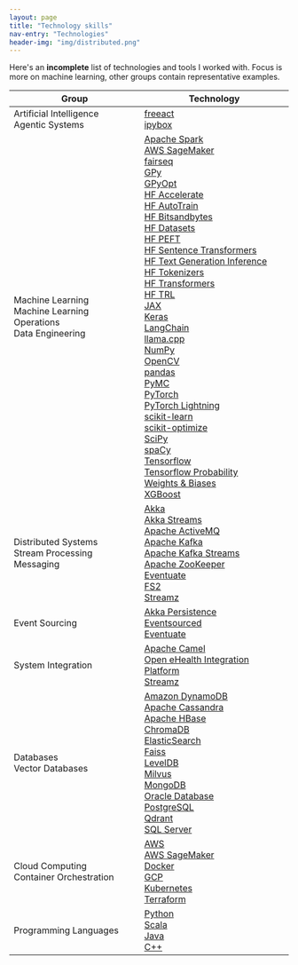 ```yaml
---
layout: page
title: "Technology skills"
nav-entry: "Technologies"
header-img: "img/distributed.png"
---
```


Here's an **incomplete** list of technologies and tools I worked with. Focus is more on machine learning, other groups contain representative examples.

Group | Technology
--- | ---
Artificial Intelligence<br>Agentic Systems | [freeact](https://github.com/gradion-ai/freeact)<br>[ipybox](https://github.com/gradion-ai/ipybox)
Machine Learning<br>Machine Learning Operations<br>Data Engineering | [Apache Spark](https://spark.apache.org/)<br>[AWS SageMaker](https://aws.amazon.com/sagemaker/)<br>[fairseq](https://fairseq.readthedocs.io/)<br>[GPy](https://sheffieldml.github.io/GPy/)<br>[GPyOpt](https://sheffieldml.github.io/GPyOpt/)<br>[HF Accelerate](https://huggingface.co/docs/accelerate/index)<br>[HF AutoTrain](https://huggingface.co/docs/autotrain/index)<br>[HF Bitsandbytes](https://huggingface.co/docs/bitsandbytes/index)<br>[HF Datasets](https://huggingface.co/docs/datasets/index)<br>[HF PEFT](https://huggingface.co/docs/peft/index)<br>[HF Sentence Transformers](https://www.sbert.net/)<br>[HF Text Generation Inference](https://huggingface.co/docs/text-generation-inference/index)<br>[HF Tokenizers](https://huggingface.co/docs/tokenizers/index)<br>[HF Transformers](https://huggingface.co/docs/transformers/index)<br>[HF TRL](https://huggingface.co/docs/trl/index)<br>[JAX](https://jax.readthedocs.io/)<br>[Keras](https://keras.io/)<br>[LangChain](https://langchain.com/)<br>[llama.cpp](https://github.com/ggerganov/llama.cpp)<br>[NumPy](https://numpy.org/)<br>[OpenCV](https://opencv.org/)<br>[pandas](https://pandas.pydata.org/)<br>[PyMC](https://www.pymc.io/)<br>[PyTorch](https://pytorch.org/)<br>[PyTorch Lightning](https://lightning.ai/pytorch-lightning)<br>[scikit-learn](https://scikit-learn.org/)<br>[scikit-optimize](https://scikit-optimize.github.io/)<br>[SciPy](https://scipy.org/)<br>[spaCy](https://spacy.io/)<br>[Tensorflow](https://www.tensorflow.org/)<br>[Tensorflow Probability](https://www.tensorflow.org/probability)<br>[Weights & Biases](https://wandb.ai)<br>[XGBoost](https://xgboost.ai/)
Distributed Systems<br>Stream Processing<br>Messaging | [Akka](https://akka.io/)<br>[Akka Streams](https://doc.akka.io/docs/akka/current/stream/index.html)<br>[Apache ActiveMQ](https://activemq.apache.org/)<br>[Apache Kafka](https://kafka.apache.org/)<br>[Apache Kafka Streams](https://kafka.apache.org/documentation/streams/)<br>[Apache ZooKeeper](https://zookeeper.apache.org/)<br>[Eventuate](https://rbmhtechnology.github.io/eventuate/)<br>[FS2](https://fs2.io/)<br>[Streamz](https://github.com/krasserm/streamz)
Event Sourcing | [Akka Persistence](https://doc.akka.io/docs/akka/current/persistence.html)<br>[Eventsourced](https://github.com/eligosource/eventsourced)<br>[Eventuate](https://rbmhtechnology.github.io/eventuate/)
System Integration | [Apache Camel](https://camel.apache.org/)<br>[Open eHealth Integration Platform](https://oehf.github.io/ipf-docs/)<br>[Streamz](https://github.com/krasserm/streamz)
Databases<br>Vector Databases | [Amazon DynamoDB](https://aws.amazon.com/dynamodb/)<br>[Apache Cassandra](https://cassandra.apache.org/)<br>[Apache HBase](https://hbase.apache.org/)<br>[ChromaDB](https://www.trychroma.com/)<br>[ElasticSearch](https://www.elastic.co/elasticsearch/)<br>[Faiss](https://github.com/facebookresearch/faiss)<br>[LevelDB](https://github.com/google/leveldb)<br>[Milvus](https://milvus.io/)<br>[MongoDB](https://www.mongodb.com/)<br>[Oracle Database](https://www.oracle.com/database/)<br>[PostgreSQL](https://www.postgresql.org/)<br>[Qdrant](https://qdrant.io/)<br>[SQL Server](https://www.microsoft.com/sql-server/)
Cloud Computing<br>Container Orchestration | [AWS](https://aws.amazon.com/)<br>[AWS SageMaker](https://aws.amazon.com/sagemaker/)<br>[Docker](https://www.docker.com/)<br>[GCP](https://cloud.google.com/)<br>[Kubernetes](https://kubernetes.io/)<br>[Terraform](https://www.terraform.io/)
Programming Languages | [Python](https://www.python.org/)<br>[Scala](https://www.scala-lang.org/)<br>[Java](https://www.java.com/)<br>[C++](https://isocpp.org/)

